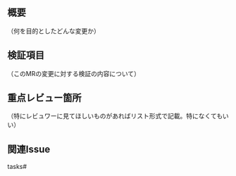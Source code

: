 ## 概要
（何を目的としたどんな変更か）

## 検証項目
（このMRの変更に対する検証の内容について）

## 重点レビュー箇所
（特にレビュワーに見てほしいものがあればリスト形式で記載。特になくてもいい）

## 関連Issue
tasks#